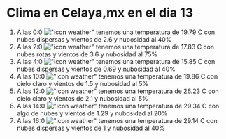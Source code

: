 # Clima en Celaya,mx en el dia 13

1. A las 0:0 !["icon weather"](http://openweathermap.org/img/w/03n.png) tenemos una temperatura de 19.79 C con nubes dispersas y  vientos de 2.6 y nubosidad al 40%
1. A las 2:0 !["icon weather"](http://openweathermap.org/img/w/04n.png) tenemos una temperatura de 17.83 C con nubes rotas y  vientos de 3.6 y nubosidad al 75%
1. A las 4:0 !["icon weather"](http://openweathermap.org/img/w/03n.png) tenemos una temperatura de 15.85 C con nubes dispersas y  vientos de 0.69 y nubosidad al 40%
1. A las 10:0 !["icon weather"](http://openweathermap.org/img/w/01d.png) tenemos una temperatura de 19.86 C con cielo claro y  vientos de 1.5 y nubosidad al 5%
1. A las 12:0 !["icon weather"](http://openweathermap.org/img/w/01d.png) tenemos una temperatura de 26.23 C con cielo claro y  vientos de 2.1 y nubosidad al 5%
1. A las 14:0 !["icon weather"](http://openweathermap.org/img/w/02d.png) tenemos una temperatura de 29.34 C con algo de nubes y  vientos de 1.29 y nubosidad al 20%
1. A las 16:0 !["icon weather"](http://openweathermap.org/img/w/03d.png) tenemos una temperatura de 29.14 C con nubes dispersas y  vientos de 1 y nubosidad al 40%
